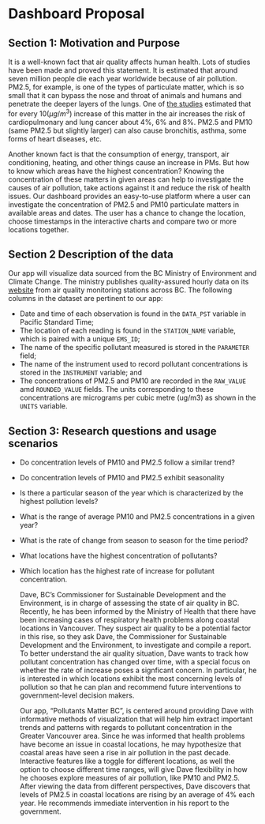 # Dashboard Proposal

## Section 1:  Motivation and Purpose

It is a well-known fact that air quality affects human health. Lots of studies have been made and proved this statement. It is estimated that around seven million people die each year worldwide because of air pollution. PM2.5, for example, is one of the types of particulate matter, which is so small that it can bypass the nose and throat of animals and humans and penetrate the deeper layers of the lungs. One of [the studies](https://www.ncbi.nlm.nih.gov/pubmed/11879110) estimated that for every $10(μg/m^3)$ increase of this matter in the air increases the risk of cardiopulmonary and lung cancer about 4%, 6% and 8%. PM2.5 and PM10 (same PM2.5 but slightly larger) can also cause bronchitis, asthma, some forms of heart diseases, etc.

Another known fact is that the consumption of energy, transport, air conditioning, heating, and other things cause an increase in PMs. But how to know which areas have the highest concentration? Knowing the concentration of these matters in given areas can help to investigate the causes of air pollution, take actions against it and reduce the risk of health issues. Our dashboard provides an easy-to-use platform where a user can investigate the concentration of PM2.5 and PM10 particulate matters in available areas and dates. The user has a chance to change the location, choose timestamps in the interactive charts and compare two or more locations together.


## Section 2 Description of the data

Our app will visualize data sourced from the BC Ministry of Environment and Climate Change. The ministry publishes quality-assured hourly data on its [website](https://catalogue.data.gov.bc.ca/dataset/77eeadf4-0c19-48bf-a47a-fa9eef01f409) from air quality monitoring stations across BC. The following columns in the dataset are pertinent to our app:
- Date and time of each observation is found in the `DATA_PST` variable in Pacific Standard Time;
- The location of each reading is found in the `STATION_NAME` variable, which is paired with a unique `EMS_ID`;
- The name of the specific pollutant measured is stored in the `PARAMETER` field; 
- The name of the instrument used to record pollutant concentrations is stored in the `INSTRUMENT` variable; and
- The concentrations of PM2.5 and PM10 are recorded in the `RAW_VALUE` amd `ROUNDED_VALUE` fields. The units corresponding to these concentrations are micrograms per cubic metre (ug/m3) as shown in the `UNITS` variable.


## Section 3: Research questions and usage scenarios



- Do concentration levels of PM10 and PM2.5 follow a similar trend?
- Do concentration levels of PM10 and PM2.5 exhibit seasonality
- Is there a particular season of the year which is characterized by the highest pollution levels?
- What is the range of average PM10 and PM2.5 concentrations in a given year?
- What is the rate of change from season to season for the time period?
- What locations have the highest concentration of pollutants? 
- Which location has the highest rate of increase for pollutant concentration.


  Dave, BC’s  Commissioner for Sustainable Development and the Environment, is in charge of assessing the state of air quality in BC. Recently, he has been informed by the Ministry of Health that there have been increasing cases of respiratory health problems along coastal locations in Vancouver. They suspect air quality to be a potential factor in this rise, so they ask Dave, the Commissioner for Sustainable Development and the Environment, to investigate and compile a report. To better understand the air quality situation, Dave wants to track how pollutant concentration has changed over time, with a special focus on whether the rate of increase poses a signficant concern. In particular, he is interested in which locations exhibit the most concerning levels of pollution so that he can plan and recommend future interventions to government-level decision makers.

  Our app, “Pollutants Matter BC”, is centered around providing Dave with informative methods of visualization that will help him extract important trends and patterns with regards to pollutant concentration in the Greater Vancouver area. Since he was informed that health problems have become an issue in coastal locations, he may hypothesize that coastal areas have seen a rise in air pollution in the past decade. Interactive features like a toggle for different locations, as well the option to choose different time ranges, will give Dave flexibility in how he chooses explore measures of air pollution, like PM10 and PM2.5. After viewing the data from different perspectives, Dave discovers that levels of PM2.5 in coastal locations are rising by an average of 4% each year. He recommends immediate intervention in his report to the government.

